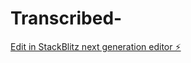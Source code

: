 # Transcribed-

[Edit in StackBlitz next generation editor ⚡️](https://stackblitz.com/~/github.com/dammy-key/Transcribed-)